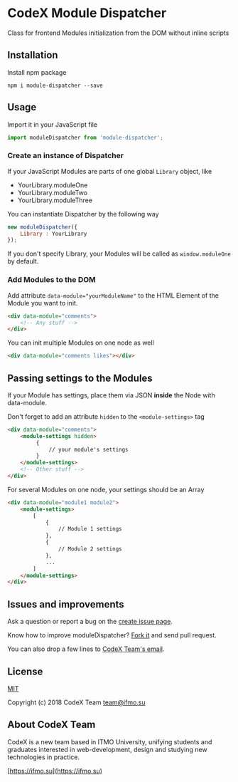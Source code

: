 # CodeX Module Dispatcher

Class for frontend Modules initialization from the DOM without inline scripts

## Installation

Install npm package
```
npm i module-dispatcher --save
```

## Usage

Import it in your JavaScript file
```js
import moduleDispatcher from 'module-dispatcher';
```

### Create an instance of Dispatcher

If your JavaScript Modules are parts of one global `Library` object, like

- YourLibrary.moduleOne
- YourLibrary.moduleTwo
- YourLibrary.moduleThree

You can instantiate Dispatcher by the following way
```js
new moduleDispatcher({
    Library : YourLibrary
});
```
If you don't specify Library, your Modules will be called as `window.moduleOne` by default.

### Add Modules to the DOM

Add attribute ```data-module="yourModuleName"``` to the HTML Element of the Module you want to init.
```html
<div data-module="comments">
    <!-- Any stuff -->
</div>
```
You can init multiple Modules on one node as well
```html
<div data-module="comments likes"></div>
```

## Passing settings to the Modules

If your Module has settings, place them via JSON **inside** the Node with data-module.

Don't forget to add an attribute `hidden` to the `<module-settings>` tag
```html
<div data-module="comments">
    <module-settings hidden>
         {
             // your module's settings
         }
    </module-settings>
    <!-- Other stuff -->
</div>
```
For several Modules on one node, your settings should be an Array
```html
<div data-module="module1 module2">
    <module-settings>
        [
            {
                // Module 1 settings
            },
            {
                // Module 2 settings
            },
            ...
        ]
    </module-settings>
</div>
```

## Issues and improvements

Ask a question or report a bug on the [create issue page](https://github.com/codex-team/moduleDispatcher/issues/new).

Know how to improve moduleDispatcher? [Fork it](https://github.com/codex-team/moduleDispatcher) and send pull request.

You can also drop a few lines to [CodeX Team's email](mailto:team@ifmo.su).

## License

[MIT](https://github.com/codex-team/dispatcher/LICENSE)

Copyright (c) 2018 CodeX Team <team@ifmo.su>

## About CodeX Team

CodeX is a new team based in ITMO University, unifying students and graduates interested in web-development, design and studying new technologies in practice.

[https://ifmo.su](https://ifmo.su) 
